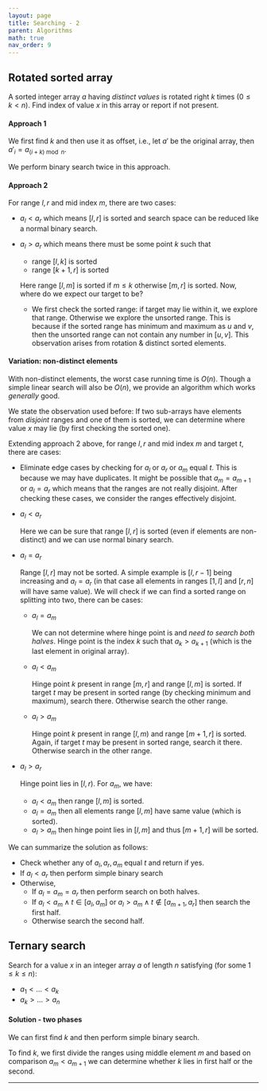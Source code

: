 ```yaml
---
layout: page
title: Searching - 2
parent: Algorithms
math: true
nav_order: 9
---
```


## Rotated sorted array

A sorted integer array $a$ having *distinct values* is rotated right $k$ times ($0 \le k \lt n$).
Find index of value $x$ in this array or report if not present.

#### Approach 1

We first find $k$ and then use it as offset, i.e.,
let $a'$ be the original array, then $a'_i = a_{(i+k) \bmod n}$.

We perform binary search twice in this approach.

#### Approach 2

For range $l, r$ and mid index $m$, there are two cases:
- $a_l < a_r$ which means $[l,r]$ is sorted and search space can be reduced like a normal binary search.
- $a_l > a_r$ which means there must be some point $k$ such that
  - range $[l, k]$ is sorted
  - range $[k+1, r]$ is sorted

  Here range $[l, m]$ is sorted if $m \le k$
  otherwise $[m, r]$ is sorted.
  Now, where do we expect our target to be?
   - We first check the sorted range: if target may lie within it, we
     explore that range. Otherwise we explore the unsorted range.
     This is because if the sorted range has minimum and maximum as $u$ and $v$,
     then the unsorted range can not contain any number in $[u, v]$.
     This observation arises from rotation & distinct sorted elements.

#### Variation: non-distinct elements

With non-distinct elements, the worst case running time is $O(n)$.
Though a simple linear search will also be $O(n)$, we provide an
algorithm which works *generally* good.

We state the observation used before:
If two sub-arrays have elements from *disjoint* ranges and one of them is sorted,
we can determine where value $x$ may lie (by first checking the sorted one).

Extending approach 2 above,
for range $l, r$ and mid index $m$ and target $t$, there are cases:

- Eliminate edge cases by checking for $a_l$ or $a_r$ or $a_m$ equal $t$.
  This is because we may have duplicates. It might be possible that $a_m = a_{m+1}$ or $a_l = a_r$
  which means that the ranges are not really disjoint. After checking
  these cases, we consider the ranges effectively disjoint.

- $a_l \lt a_r$

  Here we can be sure that range $[l, r]$ is sorted (even if elements are non-distinct)
  and we can use normal binary search.

- $a_l = a_r$

  Range $[l, r]$ may not be sorted. A simple example is $[l, r-1]$ being increasing and $a_l = a_r$
  (in that case all elements in ranges $[1, l]$ and $[r, n]$ will have same value).
  We will check if we can find a sorted range on splitting into two, there can be cases:
  - $a_l = a_m$

    We can not determine where hinge point is and *need to search both halves*.
    Hinge point is the index $k$ such that $a_k \gt a_{k+1}$ (which is the last element in original array).

  - $a_l \lt a_m$
  
    Hinge point $k$ present in range $[m, r]$ and range $[l, m]$ is sorted.
    If target $t$ may be present in sorted range (by checking minimum and maximum),
    search there. Otherwise search the other range.

  - $a_l \gt a_m$
  
    Hinge point $k$ present in range $[l,m)$ and range $[m+1,r]$ is sorted.
    Again, if target $t$ may be present in sorted range, search it there.
    Otherwise search in the other range.

- $a_l \gt a_r$

  Hinge point lies in $[l, r)$.
  For $a_m$, we have:
  - $a_l < a_m$ then range $[l, m]$ is sorted.
  - $a_l = a_m$ then all elements range $[l, m]$ have same value (which is sorted).
  - $a_l > a_m$ then hinge point lies in $[l, m]$ and thus $[m+1, r]$ will be
    sorted.

We can summarize the solution as follows:
- Check whether any of $a_l, a_r, a_m$ equal $t$ and return if yes.
- If $a_l \lt a_r$ then perform simple binary search
- Otherwise,
  - If $a_l = a_m = a_r$ then perform search on both halves.
  - If $a_l \lt a_m \land t \in [a_l, a_m]$ or $a_l \gt a_m \land t \notin [a_{m+1}, a_r]$
    then search the first half.
  - Otherwise search the second half.

## Ternary search

Search for a value $x$ in an integer array $a$
of length $n$ satisfying (for some $1 \le k \le n$):
- $a_1 \lt \ldots \lt a_k$
- $a_k \gt \ldots \gt a_n$

#### Solution - two phases

We can first find $k$ and then perform simple binary search.

To find $k$, we first divide the ranges using middle element $m$
and based on comparison $a_m \lt a_{m+1}$ we can determine whether
$k$ lies in first half or the second.

***